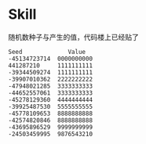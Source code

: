 # Skill

随机数种子与产生的值，代码楼上已经贴了

    Seed             Value
    -45134723714  0000000000
    441287210     1111111111
    -39344509274  1111111111
    -39907010362  2222222222
    -47948021285  3333333333
    -44652557061  3333333333
    -45278129360  4444444444
    -39925487530  5555555555
    -45778109653  8888888888
    -42574820846  8888888888
    -43695896529  9999999999
    -24503459995  9876543210
